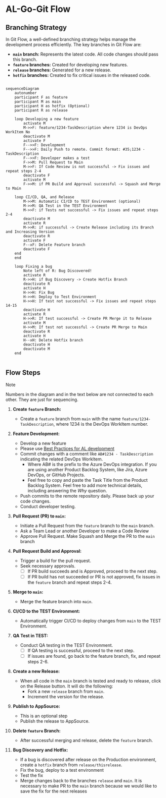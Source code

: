 # AL-Go-Git Flow

## Branching Strategy

In Git Flow, a well-defined branching strategy helps manage the development process efficiently. The key branches in Git Flow are:

- **`main` branch:** Represents the latest code. All code changes should pass this branch.
- **`feature` branches:** Created for developing new features.
- **`release` branches:** Generated for a new release.
- **`hotfix` branches:** Created to fix critical issues in the released code.

```mermaid

sequenceDiagram
    autonumber
    participant F as feature
    participant M as main
    participant H as hotfix (Optional)
    participant R as release

    loop Developing a new feature
        activate M
        M->>F: feature/1234-TaskDescription where 1234 is DevOps WorkItem No
        deactivate M
        activate F
        F-->>F: Development
        F-->>F: Daily Push to remote. Commit format: #35;1234 - TaskDescription
        F-->>F: Developer makes a test
        F->>M: Pull Request to Main
        M->>F: If Code Review is not successful -> Fix issues and repeat steps 2-4
        deactivate F
        activate M
        F->>M: if PR Build and Approval successful -> Squash and Merge to Main

    loop CI/CD, QA, and Release
        M->>M: Automatic CI/CD to TEST Environment (optional)
        M->>M: QA Test in the TEST Environment
        M->>F: if Tests not successful -> Fix issues and repeat steps 2-4
        deactivate M
        activate R
        M->>R: if successful -> Create Release including its Branch and Increasing Version
        deactivate R
        activate F
        F--xF: Delete Feature branch
        deactivate F
    end
    end

    loop Fixing a bug
        Note left of R: Bug Discovered!
        activate R
        R->>H: if Bug Discovery -> Create Hotfix Branch
        deactivate R
        activate H
        H->>H: Fix Bug
        H->>H: Deploy to Test Environment
        H->>H: If test not successful -> Fix issues and repeat steps 14-15
        deactivate H
        activate R
        H->>R: If test successful -> Create PR Merge it to Release
        activate M
        H->>M: If test not successful -> Create PR Merge to Main
        deactivate R
        activate H
        H--xH: Delete Hotfix branch
        deactivate H
        deactivate M
    end
    
```

## Flow Steps
> [!NOTE]  
> Numbers in the diagram and in the text below are not connected to each other. They are just for sequencing. 

1. **Create `feature` Branch:**
   - Create a `feature` branch from `main` with the name `feature/1234-TaskDescription`, where 1234 is the DevOps WorkItem number.

2. **Feature Development:**
   - Develop a new feature
   - Please use [Best Practices for AL development](https://github.com/ciellosinc/Ciellos-BC-git-flow-template/blob/main/Guides/ALDevelopmentBestPractices.md)
   - Commit changes with a comment like `AB#1234 - TaskDescription` indicating the related DevOps WorkItem.
       - Where AB# is the prefix to the Azure DevOps integration. If you are using another Product Backlog System, like Jira, Azure DevOps, or GitHub Projects.
       - Feel free to copy and paste the Task Title from the Product Backlog System. Feel free to add more technical details, including answering the *Why* question.
   - Push commits to the remote repository daily. Please back up your code changes. 
   - Conduct developer testing.

3. **Pull Request (PR) to `main`:**
   - Initiate a Pull Request from the `feature` branch to the `main` branch.
   - Ask a Team Lead or another Developer to make a Code Review
   - Approve Pull Request. Make Squash and Merge the PR to the `main` branch

4. **Pull Request Build and Approval:**
   - Trigger a build for the pull request.
   - Seek necessary approvals.
     - [ ] If PR build succeeds and is Approved, proceed to the next step.
     - [ ] If PR build has not succeeded or PR is not approved, fix issues in the `feature` branch and repeat steps 2-4.

5. **Merge to `main`:**
   - Merge the feature branch into `main`.

6. **CI/CD to the TEST Environment:**
   - Automatically trigger CI/CD to deploy changes from `main` to the TEST Environment.

7. **QA Test in TEST:**
   - Conduct QA testing in the TEST Environment.
     - [ ] If QA testing is successful, proceed to the next step.
     - [ ] If issues are found, go back to the feature branch, fix, and repeat steps 2-6.

8. **Create a new Release:**
   - When all code in the `main` branch is tested and ready to release, click on the Release button. It will do the following:
       - Fork a new `release` branch from `main`.
       - Increment the version for the release.

9. **Publish to AppSource:**
   - This is an optional step
   - Publish the release to AppSource.

10. **Delete `feature` Branch:**
    - After successful merging and release, delete the `feature` branch.

11. **Bug Discovery and Hotfix:**
    - If a bug is discovered after release on the Production environment, create a `hotfix` branch from `release/thisrelease`.
    - Fix the bug, deploy to a test environment
    - Test the fix
    - Merge changes back to the branches `release` and `main`. It is necessary to make PR to the `main` branch because we would like to save the fix for the next releases

